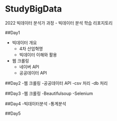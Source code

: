 # StudyBigData
2022 빅데이터 분석가 과정 - 빅데이터 분석 학습 리포지토리

##Day1
- 빅데이터 개요
  - 4차 산업혁명
  - 빅데이터 이해와 활용
- 웹 크롤링 
  - 네이버 API
  - 공공데이터 API

##Day2
-웹 크롤링
  -공공데이터 API
    -csv 처리
    -db 처리

##Day3
-웹 크롤링
  -Beautifulsoup
  -Selenium
  
##Day4
-빅데이터분석
  -통계분석

##Day5

